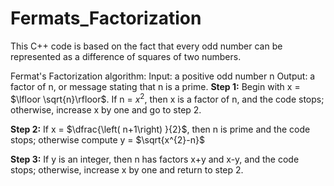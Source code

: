 # Fermats_Factorization

This C++ code is based on the fact that every odd number can be represented as a difference of squares of two numbers. 

Fermat's Factorization algorithm: 
Input: a positive odd number n 
Output: a factor of n, or message stating that n is a prime. 
**Step 1:** Begin with x = $\lfloor \sqrt{n}\rfloor$. If n = $x^{2}$, then x is a factor of n, and the code stops; otherwise, increase x by one and go to step 2.

**Step 2:** If x = $\dfrac{\left( n+1\right) }{2}$, then n is prime and the code stops; otherwise compute y = $\sqrt{x^{2}-n}$

**Step 3:** If y is an integer, then n has factors x+y and x-y, and the code stops; otherwise, increase x by one and return to step 2.

